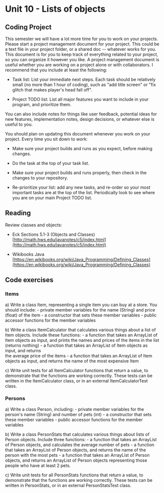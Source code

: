 # Unit 10 - Lists of objects

## Coding Project

This semester we will have a lot more time for you to work on your projects.
Please start a project management document for your project.  This could be a
text file in your project folder, or a shared doc -- whatever works for you.
This document is for you to keep track of everything related to your project,
so you can organize it however you like.  A project management document is
useful whether you are working on a project alone or with collaborators.  I
recommend that you include at least the following:

* Task list: List your immediate next steps.  Each task should be relatively
  small (no more than 1 hour of coding), such as "add title screen" or "fix
  glitch that makes player's head fall off".

* Project TODO list: List all major features you want to include in your
  program, and prioritize them.

You can also include notes for things like user feedback, potential ideas for
new features, implementation notes, design decisions, or whatever else is
useful to you.

You should plan on updating this document whenever you work on your project.
Every time you sit down to work:

* Make sure your project builds and runs as you expect, before making changes.

* Do the task at the top of your task list.

* Make sure your project builds and runs properly, then check in the changes to
  your repository.

* Re-prioritize your list: add any new tasks, and re-order so your most
  important tasks are at the top of the list.  Periodically look to see where
  you are on your main Project TODO list.


## Reading

Review classes and objects:

* Eck Sections 5.1-3 (Objects and Classes)
[http://math.hws.edu/javanotes/c5/index.html](http://math.hws.edu/javanotes/c5/index.html)

* Wikibooks Java
[https://en.wikibooks.org/wiki/Java_Programming/Defining_Classes](https://en.wikibooks.org/wiki/Java_Programming/Defining_Classes)


## Code exercises

### Items

a) Write a class Item, representing a single item you can buy at a store.
   You should include:
    - private member variables for the name (String) and price (float) of the item
    - a constructor that sets these member variables
    - public accessor functions for the member variables

b) Write a class ItemCalculator that calculates various things about a list of
Item objects.  Include these functions:
    - a function that takes an ArrayList of Item objects as input, and prints the
      names and prices of the items in the list (returns nothing)
    - a function that takes an ArrayList of Item objects as input, and returns  
      the average price of the items
    - a function that takes an ArrayList of Item objects as input, and returns the
      name of the most expensive Item

c) Write unit tests for all ItemCalculator functions that return a value, to
demonstrate that the functions are working correctly.  These tests can be
written in the ItemCalculator class, or in an external ItemCalculatorTest
class.


### Persons

a) Write a class Person, including:
    - private member variables for the person's name (String) and number of pets (int)
    - a constructor that sets these member variables
    - public accessor functions for the member variables

b) Write a class PersonStats that calculates various things about lists of
Person objects.  Include three functions:
    - a function that takes an ArrayList of Person objects, and calculates the average
      number of pets
    - a function that takes an ArrayList of Person objects, and returns the name of the
      person with the most pets
    - a function that takes an ArrayList of Person objects, and returns an ArrayList
      of Person objects representing those people who have at least 2 pets.

c) Write unit tests for all PersonStats functions that return a value, to
demonstrate that the functions are working correctly.  These tests can be
written in PersonStats, or in an external PersonStatsTest class.


